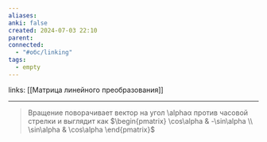 ```yaml
---
aliases: 
anki: false
created: 2024-07-03 22:10
parent: 
connected:
  - "#обс/linking"
tags:
  - empty
---
```

links: [[Матрица линейного преобразования]]

---


> Вращение поворачивает вектор на угол \alphaα против часовой стрелки и выглядит как $\begin{pmatrix} \cos\alpha & -\sin\alpha \\ \sin\alpha & \cos\alpha \end{pmatrix}$

